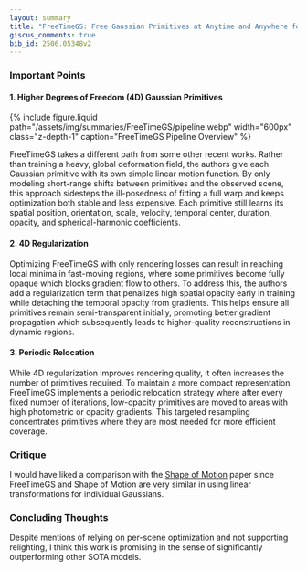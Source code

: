 ```yaml
---
layout: summary
title: "FreeTimeGS: Free Gaussian Primitives at Anytime and Anywhere for Dynamic Scene Reconstruction"
giscus_comments: true
bib_id: 2506.05348v2
---
```


### Important Points

#### 1. Higher Degrees of Freedom (4D) Gaussian Primitives 

{% include figure.liquid path="/assets/img/summaries/FreeTimeGS/pipeline.webp" width="600px" class="z-depth-1" 
caption="FreeTimeGS Pipeline Overview" %}

FreeTimeGS takes a different path from some other recent works. Rather than training a heavy, global deformation field, the authors give each Gaussian primitive with its own simple linear motion function. By only modeling short-range shifts between primitives and the observed scene, this approach sidesteps the ill-posedness of fitting a full warp and keeps optimization both stable and less expensive. Each primitive still learns its spatial position, orientation, scale, velocity, temporal center, duration, opacity, and spherical-harmonic coefficients.

#### 2. 4D Regularization

Optimizing FreeTimeGS with only rendering losses can result in reaching local minima in fast-moving regions, where some primitives become fully opaque which blocks gradient flow to others. To address this, the authors add a regularization term that penalizes high spatial opacity early in training while detaching the temporal opacity from gradients. This helps ensure all primitives remain semi-transparent initially, promoting better gradient propagation which subsequently leads to higher-quality reconstructions in dynamic regions.

#### 3. Periodic Relocation

While 4D regularization improves rendering quality, it often increases the number of primitives required. To maintain a more compact representation, FreeTimeGS implements a periodic relocation strategy where after every fixed number of iterations, low-opacity primitives are moved to areas with high photometric or opacity gradients. This targeted resampling concentrates primitives where they are most needed for more efficient coverage.

### Critique

I would have liked a comparison with the [Shape of Motion](https://arxiv.org/pdf/2407.13764) paper since FreeTimeGS and Shape of Motion are very similar in using linear transformations for individual Gaussians.

### Concluding Thoughts

Despite mentions of relying on per-scene optimization and not supporting relighting, I think this work is promising in the sense of significantly outperforming other SOTA models.